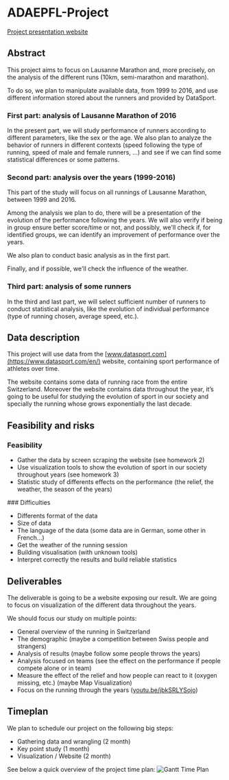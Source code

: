 # ADAEPFL-Project

[Project presentation website](https://antitoine.github.io/ADAEPFL-Project/)

## Abstract

This project aims to focus on Lausanne Marathon and, more precisely, on the analysis of the different runs (10km, semi-marathon and marathon).

To do so, we plan to manipulate available data, from 1999 to 2016, and use different information stored about the runners and provided by DataSport.

### First part: analysis of Lausanne Marathon of 2016

In the present part, we will study performance of runners according to different parameters, like the sex or the age.  We also plan to analyze the behavior of runners in different contexts (speed following the type of running, speed of male and female runners, ...) and see if we can find some statistical differences or some patterns.

### Second part: analysis over the years (1999-2016)

This part of the study will focus on all runnings of Lausanne Marathon, between 1999 and 2016.

Among the analysis we plan to do, there will be a presentation of the evolution of the performance following the years. We will also verify if being in group ensure better score/time or not, and possibly, we'll check if, for identified groups, we can identify an improvement of performance over the years.

We also plan to conduct basic analysis as in the first part.

Finally, and if possible, we'll check the influence of the weather.

### Third part: analysis of some runners

In the third and last part, we will select sufficient number of runners to conduct statistical analysis, like the evolution of individual performance (type of running chosen, average speed, etc.).

## Data description

This project will use data from the [www.datasport.com](https://www.datasport.com/en/) website, containing sport performance of athletes over time.

The website contains some data of running race from the entire Switzerland. 
Moreover the website contains data throughout the year, it’s going to be useful for studying the evolution of sport in our society and specially the running whose grows exponentially the last decade.

## Feasibility and risks

### Feasibility

  - Gather the data by screen scraping the website (see homework 2)
  - Use visualization tools to show the evolution of sport in our society throughout years (see homework 3)
  - Statistic study of differents effects on the performance (the relief, the weather, the season of the years)

### Difficulties

  - Differents format of the data
  - Size of data
  - The language of the data (some data are in German, some other in French…)
  - Get the weather of the running session
  - Building visualisation (with unknown tools)
  - Interpret correctly the results and build reliable statistics

## Deliverables

The deliverable is going to be a website exposing our result. We are going to focus on visualization of the different data throughout the years.

We should focus our study on multiple points:
  - General overview of the running in Switzerland
  - The demographic (maybe a competition between Swiss people and strangers) 
  - Analysis of results (maybe follow some people throws the years)
  - Analysis focused on teams (see the effect on the performance if people compete alone or in team)
  - Measure the effect of the relief and how people can react to it (oxygen missing, etc.) (maybe Map Visualization) 
  - Focus on the running through the years ([youtu.be/jbkSRLYSojo](https://youtu.be/jbkSRLYSojo))

## Timeplan

We plan to schedule our project on the following big steps:
  - Gathering data and wrangling (2 month)
  - Key point study  (1 month)
  - Visualization / Website  (2 month)

See below a quick overview of the project time plan:
![Gantt Time Plan](https://antitoine.github.io/ADAEPFL-Project/images/gantt.png)
